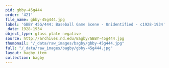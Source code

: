 ```yaml
---
pid: gbby-45g444
order: '421'
file_name: gbby-45g444.jpg
label: 'GBBY 45G/444: Baseball Game Scene - Unidentified - c1928-1934'
_date: 1928-1934
object_type: glass plate negative
source: http://archives.nd.edu/Bagby/GBBY-45g444.jpg
thumbnail: "/_data/raw_images/bagby/gbby-45g444.jpg"
full: "/_data/raw_images/bagby/gbby-45g444.jpg"
layout: bagby_item
collection: bagby
---
```

